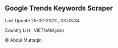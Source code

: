 

## Google Trends Keywords Scraper 
 
Last Update 25-02-2023 , 03:03:34

Country List :
VIETNAM.json



© Abdul Muttaqin 
